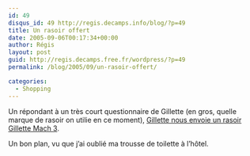 ```yaml
---
id: 49
disqus_id: 49 http://regis.decamps.info/blog/?p=49
title: Un rasoir offert
date: 2005-09-06T00:17:34+00:00
author: Régis
layout: post
guid: http://regis.decamps.free.fr/wordpress/?p=49
permalink: /blog/2005/09/un-rasoir-offert/

categories:
  - Shopping
---
```

Un répondant à un très court questionnaire de Gillette (en gros, quelle marque de rasoir on utilie en ce moment), [Gillette nous envoie un rasoir Gillette Mach 3](http://www.edengo.com/visite/frame_visite.cfm?idpart=1317&clic_origine=edengo).

Un bon plan, vu que j’ai oublié ma trousse de toilette à l’hôtel.
